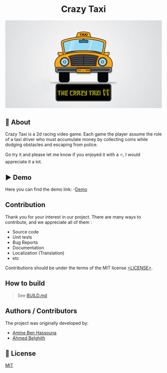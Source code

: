 <h1 align="center">Crazy Taxi</h1>

![Image of Crazy Taxi Project](assets/logo.png)

## 🎯 About

Crazy Taxi is a 2d racing video game. Each game the player assume the role of a taxi driver who must accumulate money by collecting coins while dodging obstacles and escaping from police.

Go try it and please let me know if you enjoyed it with a ⭐️, I would appreciate it a lot.


## ▶️ Demo
Here you can find the demo link:
-[Demo](CMakeFiles/demo_xUuneOQ0.mp4)

## Contribution

Thank you for your interest in our project. There are many ways to contribute,
and we appreciate all of them :

- Source code
- Unit tests
- Bug Reports
- Documentation
- Localization (Translation)
- etc

Contributions should be under the terms of the MIT license [&lt;LICENSE&gt;](LICENSE).

## How to build

> See [BUILD.md](BUILD.md)

## Authors / Contributors

The project was originally developed by:

- [Amine Ben Hassouna](https://github.com/aminosbh)
- [Ahmed Belghith](https://github.com/Ahmed2021B)

## 📝 License

[MIT](https://github.com/Ahmed2021B/Crazy-Taxi/blob/main/LICENSE)

